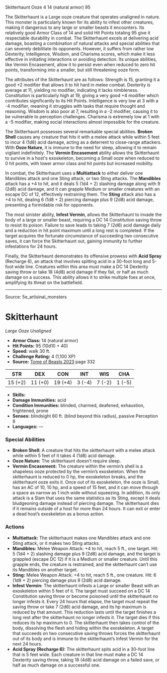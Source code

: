 <MonsterName/>Skitterhaunt</MonsterName>
<CreatureType/>Ooze</CreatureType>
<CR/>4</CR>
<AC/>14 (natural armor)</AC>
<HP/>95</HP>
<summary>The Skitterhaunt is a Large ooze creature that operates unaligned in nature. This monster is particularly known for its ability to infest other creatures, making it dangerous to any large or smaller beasts it encounters. Its relatively good Armor Class of 14 and solid Hit Points totaling 95 give it respectable durability in combat. The Skitterhaunt excels at delivering acid damage, boasting a combination of natural attacks and special abilities that can severely debilitate its opponents. However, it suffers from rather low Dexterity, Intelligence, Wisdom, and Charisma scores, which make it less effective in initiating interactions or avoiding detection. Its unique abilities, like Vermin Encasement, allow it to persist even when reduced to zero hit points, transforming into a smaller, but still threatening ooze form.</summary>

<detail>

The attributes of the Skitterhaunt are as follows: Strength is 15, granting it a good +2 modifier that allows it to hit hard in melee combat. Dexterity is average at 11, yielding no modifier, indicating it lacks nimbleness. Constitution is particularly high at 19, giving a very good +4 modifier which contributes significantly to its Hit Points. Intelligence is very low at 3 with a -4 modifier, meaning it struggles with tasks that require thought and reasoning. Wisdom is also poor at 7, resulting in a -2 modifier, causing it to be vulnerable to perception challenges. Charisma is extremely low at 1 with a -5 modifier, making social interactions almost impossible for the creature.

The Skitterhaunt possesses several remarkable special abilities. **Broken Shell** causes any creature that hits it with a melee attack while within 5 feet to incur 4 (1d8) acid damage, acting as a deterrent to close-range attackers. With **Ooze Nature**, it is immune to the need for sleep, allowing it to remain vigilant indefinitely. The **Vermin Encasement** ability allows the Skitterhaunt to survive in a host's exoskeleton, becoming a Small ooze when reduced to 0 hit points, with lower armor class and hit points but increased mobility.

In combat, the Skitterhaunt uses a **Multiattack** to either deliver one Mandibles attack and one Sting attack, or two Sting attacks. The **Mandibles** attack has a +4 to hit, and it deals 5 (1d4 + 2) slashing damage along with 9 (2d8) acid damage, and it can grapple Medium or smaller creatures with an escape DC of 12, effectively restraining them. The **Sting** attack also has a +4 to hit, dealing 6 (1d8 + 2) piercing damage plus 9 (2d8) acid damage, presenting a formidable risk for opponents.

The most sinister ability, **Infest Vermin**, allows the Skitterhaunt to invade the body of a large or smaller beast, requiring a DC 14 Constitution saving throw to resist its poison. Failure to save leads to taking 7 (2d6) acid damage daily and a reduction in hit point maximum until a long rest is completed. If the target acquires the fortunate circumstance of succeeding two consecutive saves, it can force the Skitterhaunt out, gaining immunity to further infestations for 24 hours.

Finally, the Skitterhaunt demonstrates its offensive prowess with **Acid Spray** (Recharge 6), an attack that involves spitting acid in a 30-foot long and 5-foot wide line. Creatures within this area must make a DC 14 Dexterity saving throw or take 18 (4d8) acid damage if they fail, or half as much damage on a success. This ability allows it to strike multiple foes at once, amplifying its threat on the battlefield.</detail>



---

Source: 5e_artisinal_monsters

# Skitterhaunt

*Large* *Ooze* *Unaligned*

- **Armor Class:** 14 (natural armor)
- **Hit Points:** 95 (10d10 + 40)
- **Speed:** walk 30 ft.
- **Challenge Rating:** 4 (1,100 XP)
- **Source:** [Tome of Beasts 2023](https://koboldpress.com/kpstore/product/tome-of-beasts-1-2023-edition/) page 332

| STR | DEX | CON | INT | WIS | CHA |
| --- | --- | --- | --- | --- | --- |
| 15 (+2) | 11 (+0) | 19 (+4) | 3 (-4) | 7 (-2) | 1 (-5) |

- **Skills:** 
- **Damage Immunities:** acid
- **Condition Immunities:** blinded, charmed, deafened, exhaustion, frightened, prone
- **Senses:** blindsight 60 ft. (blind beyond this radius), passive Perception 8
- **Languages:** —

### Special Abilities

- **Broken Shell:** A creature that hits the skitterhaunt with a melee attack while within 5 feet of it takes 4 (1d8) acid damage.
- **Ooze Nature:** The skitterhaunt doesn’t require sleep.
- **Vermin Encasement:** The creature within the vermin’s shell is a shapeless ooze protected by the vermin’s exoskeleton. When the skitterhaunt is reduced to 0 hp, the exoskeleton breaks, and the skitterhaunt ooze exits it. Once out of its exoskeleton, the ooze is Small, has an AC of 10, 10 hp, and a speed of 15 feet, and it can move through a space as narrow as 1 inch wide without squeezing. In addition, its only attack is a Slam that uses the same statistics as its Sting, except it deals bludgeoning damage instead of piercing damage. The skitterhaunt dies if it remains outside of a host for more than 24 hours. It can exit or enter a dead host’s exoskeleton as a bonus action.

### Actions

- **Multiattack:** The skitterhaunt makes one Mandibles attack and one Sting attack, or it makes two Sting attacks.
- **Mandibles:** Melee Weapon Attack: +4 to hit, reach 5 ft., one target. Hit: 5 (1d4 + 2) slashing damage plus 9 (2d8) acid damage, and the target is grappled (escape DC 12) if it is a Medium or smaller creature. Until this grapple ends, the creature is restrained, and the skitterhaunt can’t use its Mandibles on another target.
- **Sting:** Melee Weapon Attack: +4 to hit, reach 5 ft., one creature. Hit: 6 (1d8 + 2) piercing damage plus 9 (2d8) acid damage.
- **Infest Vermin:** The skitterhaunt infests a Large or smaller Beast with an exoskeleton within 5 feet of it. The target must succeed on a DC 14 Constitution saving throw or become poisoned until the skitterhaunt no longer infests it. Every 24 hours that elapse, the target must repeat the saving throw or take 7 (2d6) acid damage, and its hp maximum is reduced by that amount. This reduction lasts until the target finishes a long rest after the skitterhaunt no longer infests it. The target dies if this reduces its hp maximum to 0. The skitterhaunt then takes control of the body, dissolving the flesh and hiding within the exoskeleton. A target that succeeds on two consecutive saving throws forces the skitterhaunt out of its body and is immune to the skitterhaunt’s Infest Vermin for the next 24 hours.
- **Acid Spray (Recharge 6):** The skitterhaunt spits acid in a 30-foot line that is 5 feet wide. Each creature in that line must make a DC 14 Dexterity saving throw, taking 18 (4d8) acid damage on a failed save, or half as much damage on a successful one.


